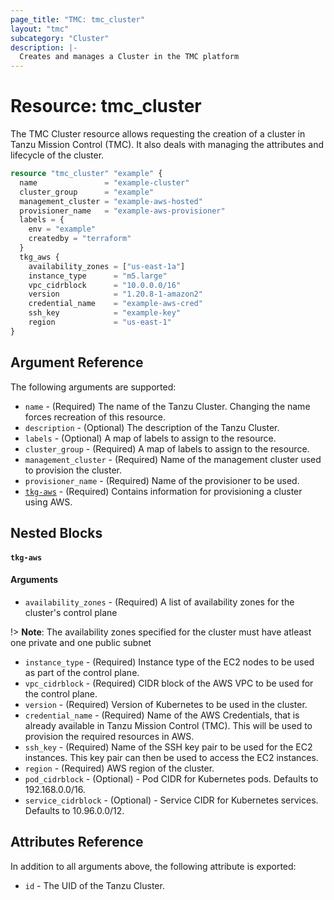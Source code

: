 ```yaml
---
page_title: "TMC: tmc_cluster"
layout: "tmc"
subcategory: "Cluster"
description: |-
  Creates and manages a Cluster in the TMC platform
---
```


# Resource: tmc_cluster

The TMC Cluster resource allows requesting the creation of a cluster in Tanzu Mission Control (TMC). It also deals with managing the attributes and lifecycle of the cluster.

```terraform
resource "tmc_cluster" "example" {
  name               = "example-cluster"
  cluster_group      = "example"
  management_cluster = "example-aws-hosted"
  provisioner_name   = "example-aws-provisioner"
  labels = {
    env = "example"
    createdby = "terraform"
  }
  tkg_aws {
    availability_zones = ["us-east-1a"]
    instance_type      = "m5.large"
    vpc_cidrblock      = "10.0.0.0/16"
    version            = "1.20.8-1-amazon2"
    credential_name    = "example-aws-cred"
    ssh_key            = "example-key"
    region             = "us-east-1"
}
```

## Argument Reference

The following arguments are supported:

* `name` - (Required) The name of the Tanzu Cluster. Changing the name forces recreation of this resource.
* `description` - (Optional) The description of the Tanzu Cluster.
* `labels` - (Optional) A map of labels to assign to the resource.
* `cluster_group` - (Required) A map of labels to assign to the resource.
* `management_cluster` - (Required) Name of the management cluster used to provision the cluster.
* `provisioner_name` - (Required) Name of the provisioner to be used.
* [`tkg-aws`](#tkg-aws) - (Required) Contains information for provisioning a cluster using AWS.

## Nested Blocks

#### `tkg-aws`

#### Arguments

* `availability_zones` - (Required) A list of availability zones for the cluster's control plane

!> **Note**: The availability zones specified for the cluster must have atleast one private and one public
subnet

* `instance_type` - (Required) Instance type of the EC2 nodes to be used as part of the control plane.
* `vpc_cidrblock` - (Required) CIDR block of the AWS VPC to be used for the control plane.
* `version` - (Required) Version of Kubernetes to be used in the cluster.
* `credential_name` - (Required) Name of the AWS Credentials, that is already available in Tanzu Mission Control (TMC). This will be used to provision the required resources in AWS.
* `ssh_key` - (Required) Name of the SSH key pair to be used for the EC2 instances. This key pair can then be used to access the EC2 instances.
* `region` - (Required) AWS region of the cluster.
* `pod_cidrblock` - (Optional) - Pod CIDR for Kubernetes pods. Defaults to 192.168.0.0/16.
* `service_cidrblock` - (Optional) - Service CIDR for Kubernetes services. Defaults to 10.96.0.0/12.


## Attributes Reference

In addition to all arguments above, the following attribute is exported:

* `id` - The UID of the Tanzu Cluster.